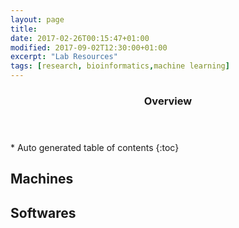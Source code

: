 ```yaml
---
layout: page
title: 
date: 2017-02-26T00:15:47+01:00
modified: 2017-09-02T12:30:00+01:00
excerpt: "Lab Resources"
tags: [research, bioinformatics,machine learning]
---
```



<section id="table-of-contents" class="toc">
  <header>
    <h3>Overview</h3>
  </header>
<div id="drawer" markdown="1">
*  Auto generated table of contents
{:toc}
</div>
</section><!-- /#table-of-contents -->


## Machines


## Softwares
